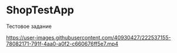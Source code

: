 # ShopTestApp
 Тестовое задание 


https://user-images.githubusercontent.com/40930427/222537155-78082171-791f-4aa0-a0f2-c660676ff5e7.mp4

